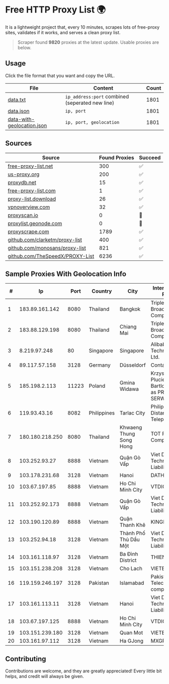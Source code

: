 
# Free HTTP Proxy List 🌍

It is a lightweight project that, every 10 minutes, scrapes lots of free-proxy sites, validates if it works, and serves a clean proxy list.


> Scraper found **9820** proxies at the latest update. Usable proxies are below.

## Usage

Click the file format that you want and copy the URL.


|File|Content|Count|
|----|-------|-----|
|[data.txt](https://raw.githubusercontent.com/themiralay/Proxy-List-World/master/data.txt)|`ip_address:port` combined (seperated new line)|1801|
|[data.json](https://raw.githubusercontent.com/themiralay/Proxy-List-World/master/data.json)|`ip, port`|1801|
|[data-with-geolocation.json](https://raw.githubusercontent.com/themiralay/Proxy-List-World/master/data-with-geolocation.json)|`ip, port, geolocation`|1801|

## Sources

|Source|Found Proxies|Succeed|
|------|-------------|-------|
|[free-proxy-list.net](https://free-proxy-list.net)|300|✅|
|[us-proxy.org](https://www.us-proxy.org)|200|✅|
|[proxydb.net](http://proxydb.net)|15|✅|
|[free-proxy-list.com](https://free-proxy-list.com/?page=&port=&type%5B%5D=http&type%5B%5D=https&up_time=0&search=Search)|1|✅|
|[proxy-list.download](https://www.proxy-list.download/HTTP)|26|✅|
|[vpnoverview.com](https://vpnoverview.com/privacy/anonymous-browsing/free-proxy-servers)|32|✅|
|[proxyscan.io](https://www.proxyscan.io)|0|🚫|
|[proxylist.geonode.com](https://proxylist.geonode.com/api/proxy-list?limit=300&page=1&sort_by=lastChecked&sort_type=desc&protocols=http,https)|0|🚫|
|[proxyscrape.com](https://api.proxyscrape.com/v2/?request=displayproxies&protocol=http&timeout=10000&country=all&ssl=all&anonymity=all)|1789|✅|
|[github.com/clarketm/proxy-list](https://raw.githubusercontent.com/clarketm/proxy-list/master/proxy-list-raw.txt)|400|✅|
|[github.com/monosans/proxy-list](https://raw.githubusercontent.com/monosans/proxy-list/main/proxies/http.txt)|821|✅|
|[github.com/TheSpeedX/PROXY-List](https://raw.githubusercontent.com/TheSpeedX/PROXY-List/master/http.txt)|6236|✅|


## Sample Proxies With Geolocation Info

|#|Ip|Port|Country|City|Internet Service Provider|
|-|--|----|-------|----|-------------------------|
|1|183.89.161.142|8080|Thailand|Bangkok|Triple T Broadband Public Company Limited|
|2|183.88.129.198|8080|Thailand|Chiang Mai|Triple T Broadband Public Company Limited|
|3|8.219.97.248|80|Singapore|Singapore|Alibaba (US) Technology Co., Ltd.|
|4|89.117.57.158|3128|Germany|Düsseldorf|Contabo GmbH|
|5|185.198.2.113|11223|Poland|Gmina Widawa|Krzysztof Pluciennik Bartlomiej trading as PRONET-SERWIS|
|6|119.93.43.16|8082|Philippines|Tarlac City|Philippine Long Distance Telephone Co.|
|7|180.180.218.250|8080|Thailand|Khwaeng Thung Song Hong|TOT Public Company Limited|
|8|103.252.93.27|8888|Vietnam|Quận Gò Vấp|Viet Digital Technology Liability Company|
|9|103.178.231.68|3128|Vietnam|Hanoi|DATHANH|
|10|103.67.197.85|8888|Vietnam|Ho Chi Minh City|VTDIGITAL|
|11|103.252.92.173|8888|Vietnam|Quận Gò Vấp|Viet Digital Technology Liability Company|
|12|103.190.120.89|8888|Vietnam|Quận Thanh Khê|KINGBOND|
|13|103.252.94.18|3128|Vietnam|Thành Phố Thủ Dầu Một|Viet Digital Technology Liability Company|
|14|103.161.118.97|3128|Vietnam|Ba Đình District|THIENCO|
|15|103.151.238.208|3128|Vietnam|Cho Lach|VIETBRANDS|
|16|119.159.246.197|3128|Pakistan|Islamabad|Pakistan Telecommuication company limited|
|17|103.161.113.11|3128|Vietnam|Hanoi|Viet Digital Technology Liability Company|
|18|103.67.197.125|8888|Vietnam|Ho Chi Minh City|VTDIGITAL|
|19|103.151.239.180|3128|Vietnam|Quan Mot|VIETBRANDS|
|20|103.161.97.112|3128|Vietnam|Ha GJong|MXGROUP|



## Contributing

Contributions are welcome, and they are greatly appreciated! Every
little bit helps, and credit will always be given.

